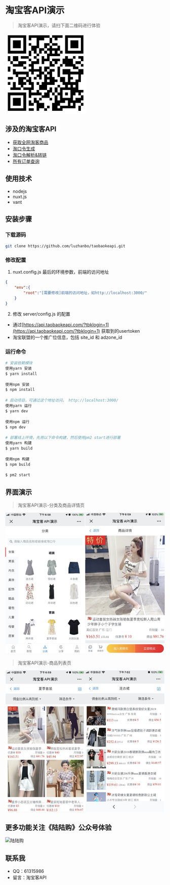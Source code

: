 # 淘宝客API演示

> 淘宝客API演示，请扫下面二维码进行体验

![demo](images/qrcode.png)

## 涉及的淘宝客API
+ [获取全网淘客商品](http://www.taobaokeapi.com/doc/taobao.tbk.sc.material.optional.html)
+ [淘口令生成](http://www.taobaokeapi.com/doc/taobao.tbk.tpwd.create.html)
+ [淘口令解析&转链](http://www.taobaokeapi.com/doc/taobao.tbk.sc.tpwd.convert.html)
+ [所有订单查询](http://www.taobaokeapi.com/doc/taobao.tbk.sc.order.details.get.html)

## 使用技术

+ nodejs
+ nuxt.js
+ vant 

## 安装步骤

### 下载源码

``` bash
git clone https://github.com/luzhanbo/taobaokeapi.git
```

### 修改配置
1. nuxt.config.js 最后的环境参数，前端的访问地址
``` json
{
    "env":{
        "root":"[需要修改]前端的访问地址，如http://localhost:3000/"
    }
}
```

2. 修改 server/config.js 的配置
+ 通过[https://api.taobaokeapi.com/?tbklogin=1](https://api.taobaokeapi.com/?tbklogin=1) 获取到的usertoken
+ 淘宝联盟的一个推广位信息，包括 site_id 和 adzone_id 

### 运行命令

``` bash
# 安装依赖模块
使用yarn 安装
$ yarn install

使用npm 安装 
$ npm install

# 启动项目，可通过这个地址访问， http://localhost:3000/
使用yarn 运行
$ yarn dev

使用npm 运行
$ npm dev  

# 部署线上环境，先用以下命令构建，然后使用pm2 start进行部署 
使用yarn 构建 
$ yarn build

使用npm 构建
$ npm build 

$ pm2 start 

```

## 界面演示

> 淘宝客API演示-分类及商品详情页

![分类](images/demo1.jpg)

> 淘宝客API演示-商品列表页

![商品列表1](images/demo2.jpg)

## 更多功能关注《陆陆购》公众号体验

![陆陆购](https://static.luzhanbo.cn/qrcode/qrcode_pc.jpg)

## 联系我 
+ QQ：61315986
+ 留言：淘宝客API 